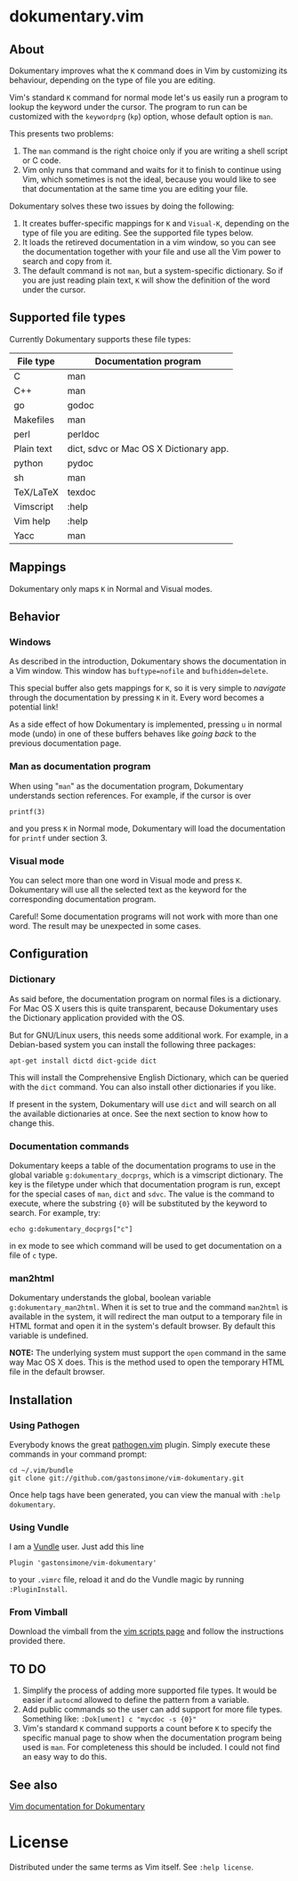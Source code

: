 # dokumentary.vim

## About

Dokumentary improves what the `K` command does in Vim by customizing its
behaviour, depending on the type of file you are editing.

Vim's standard `K` command for normal mode let's us easily run a program to
lookup the keyword under the cursor. The program to run can be customized with
the `keywordprg` (`kp`) option, whose default option is `man`.

This presents two problems:

1. The `man` command is the right choice only if you are writing a shell
   script or C code.
2. Vim only runs that command and waits for it to finish to continue using
   Vim, which sometimes is not the ideal, because you would like to see
   that documentation at the same time you are editing your file.

Dokumentary solves these two issues by doing the following:

1. It creates buffer-specific mappings for `K` and `Visual-K`, depending on
   the type of file you are editing. See the supported file types below.
2. It loads the retireved documentation in a vim window, so you can see
   the documentation together with your file and use all the Vim power to
   search and copy from it.
3. The default command is not `man`, but a system-specific dictionary. So
   if you are just reading plain text, `K` will show the definition of the
   word under the cursor.

## Supported file types

Currently Dokumentary supports these file types:

| File type  | Documentation program                  |
| ---------  | -------------------------------------- |
| C          | man                                    |
| C++        | man                                    |
| go         | godoc                                  |
| Makefiles  | man                                    |
| perl       | perldoc                                |
| Plain text | dict, sdvc or Mac OS X Dictionary app. |
| python     | pydoc                                  |
| sh         | man                                    |
| TeX/LaTeX  | texdoc                                 |
| Vimscript  | :help                                  |
| Vim help   | :help                                  |
| Yacc       | man                                    |

## Mappings

Dokumentary only maps `K` in Normal and Visual modes.

## Behavior

### Windows

As described in the introduction, Dokumentary shows the documentation in a Vim
window. This window has `buftype=nofile` and `bufhidden=delete`.

This special buffer also gets mappings for `K`, so it is very simple to
_navigate_ through the documentation by pressing `K` in it. Every word becomes
a potential link!

As a side effect of how Dokumentary is implemented, pressing `u` in normal
mode (undo) in one of these buffers behaves like _going back_ to the
previous documentation page.

### Man as documentation program

When using "`man`" as the documentation program, Dokumentary understands section
references. For example, if the cursor is over

```
printf(3)
```

and you press `K` in Normal mode, Dokumentary will load the documentation
for `printf` under section 3.

### Visual mode

You can select more than one word in Visual mode and press `K`. Dokumentary
will use all the selected text as the keyword for the corresponding
documentation program.

Careful! Some documentation programs will not work with more than one word.
The result may be unexpected in some cases.

## Configuration

### Dictionary

As said before, the documentation program on normal files is a dictionary.
For Mac OS X users this is quite transparent, because Dokumentary uses the
Dictionary application provided with the OS.

But for GNU/Linux users, this needs some additional work. For example, in a
Debian-based system you can install the following three packages:

```
apt-get install dictd dict-gcide dict
```

This will install the Comprehensive English Dictionary, which can be queried
with the `dict` command. You can also install other dictionaries if you like.

If present in the system, Dokumentary will use `dict` and will search on all
the available dictionaries at once. See the next section to know how to
change this.

### Documentation commands

Dokumentary keeps a table of the documentation programs to use in the global
variable `g:dokumentary_docprgs`, which is a vimscript dictionary. The key is
the filetype under which that documentation program is run, except for the
special cases of `man`, `dict` and `sdvc`. The value is the command to execute,
where the substring `{0}` will be substituted by the keyword to search.
For example, try:

```
echo g:dokumentary_docprgs["c"]
```

in ex mode to see which command will be used to get documentation on a file of
`c` type.

### man2html

Dokumentary understands the global, boolean variable `g:dokumentary_man2html`.
When it is set to true and the command `man2html` is available in the system,
it will redirect the man output to a temporary file in HTML format and open it
in the system's default browser. By default this variable is undefined.

**NOTE:** The underlying system must support the `open` command in the same way
Mac OS X does. This is the method used to open the temporary HTML file in the
default browser.

## Installation

### Using Pathogen

Everybody knows the great [pathogen.vim](https://github.com/tpope/vim-pathogen)
plugin. Simply execute these commands in your command prompt:

    cd ~/.vim/bundle
    git clone git://github.com/gastonsimone/vim-dokumentary.git

Once help tags have been generated, you can view the manual with
`:help dokumentary`.

### Using Vundle

I am a [Vundle](https://github.com/gmarik/Vundle.vim) user. Just
add this line

    Plugin 'gastonsimone/vim-dokumentary'

to your `.vimrc` file, reload it and do the Vundle magic by running
`:PluginInstall`.

### From Vimball

Download the vimball from the [vim scripts page](http://www.vim.org/scripts/script.php?script_id=5197)
and follow the instructions provided there.

## TO DO

1. Simplify the process of adding more supported file types.
   It would be easier if `autocmd` allowed to define the pattern from
   a variable.
2. Add public commands so the user can add support for more file types.<br>
   Something like: `:Dok[ument] c "mycdoc -s {0}"`
3. Vim's standard `K` command supports a count before `K` to specify the
   specific manual page to show when the documentation program being used
   is `man`. For completeness this should be included. I could not find an
   easy way to do this.

## See also

[Vim documentation for Dokumentary](http://vim-doc.herokuapp.com/view?https://raw.githubusercontent.com/gastonsimone/vim-dokumentary/master/doc/dokumentary.txt)

# License

Distributed under the same terms as Vim itself. See `:help license`.

